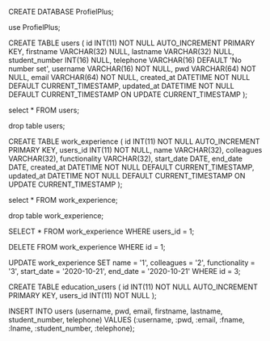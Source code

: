 CREATE DATABASE ProfielPlus;

use ProfielPlus;

CREATE TABLE users
(
id             INT(11)     NOT NULL AUTO_INCREMENT PRIMARY KEY,
firstname      VARCHAR(32) NULL,
lastname       VARCHAR(32) NULL,
student_number INT(16)     NULL,
telephone      VARCHAR(16)          DEFAULT 'No number set',
username       VARCHAR(16) NOT NULL,
pwd            VARCHAR(64) NOT NULL,
email          VARCHAR(64) NOT NULL,
created_at     DATETIME    NOT NULL DEFAULT CURRENT_TIMESTAMP,
updated_at     DATETIME    NOT NULL DEFAULT CURRENT_TIMESTAMP ON UPDATE CURRENT_TIMESTAMP
);

select *
FROM users;

drop table users;

CREATE TABLE work_experience
(
id            INT(11)  NOT NULL AUTO_INCREMENT PRIMARY KEY,
users_id      INT(11)  NOT NULL,
name          VARCHAR(32),
colleagues    VARCHAR(32),
functionality VARCHAR(32),
start_date    DATE,
end_date      DATE,
created_at    DATETIME NOT NULL DEFAULT CURRENT_TIMESTAMP,
updated_at    DATETIME NOT NULL DEFAULT CURRENT_TIMESTAMP ON UPDATE CURRENT_TIMESTAMP
);

select *
FROM work_experience;

drop table work_experience;

SELECT *
FROM work_experience
WHERE users_id = 1;

DELETE
FROM work_experience
WHERE id = 1;

UPDATE work_experience
SET name          = '1',
colleagues    = '2',
functionality = '3',
start_date    = '2020-10-21',
end_date      = '2020-10-21'
WHERE id = 3;

CREATE TABLE education_users
(
id       INT(11) NOT NULL AUTO_INCREMENT PRIMARY KEY,
users_id INT(11) NOT NULL
);

INSERT INTO users (username, pwd, email, firstname, lastname, student_number, telephone) VALUES (:username, :pwd, :email, :fname, :lname, :student_number, :telephone);